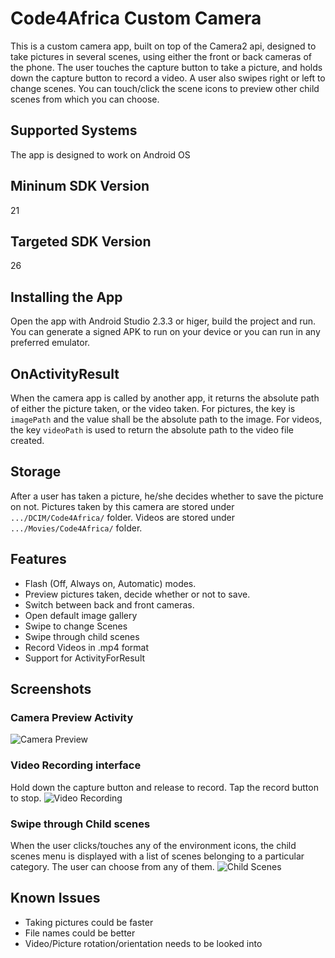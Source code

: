 # Code4Africa Custom Camera
This is a custom camera app, built on top of the Camera2 api,  designed to take pictures in several scenes, using either the front or back cameras of the phone.
The user touches the capture button to take a picture, and holds down the capture button to record a video. A user also swipes right or left to change scenes. You can touch/click the scene icons to preview other child scenes from which you can choose.

## Supported Systems
The app is designed to work on Android OS

## Mininum SDK Version
21

## Targeted SDK Version
26

## Installing the App
Open the app with Android Studio 2.3.3 or higer, build the project and run.
You can generate a signed APK to run on your device or you can run in any preferred emulator.

## OnActivityResult
When the camera app is called by another app, it returns the absolute path of either the picture taken, or the video taken. For pictures, the key is `imagePath` and the value shall be the absolute path to the image. For videos, the key `videoPath` is used to return the absolute path to the video file created.

## Storage
After a user has taken a picture, he/she decides whether to save the picture on not.
Pictures taken by this camera are stored under `.../DCIM/Code4Africa/` folder.
Videos are stored under `.../Movies/Code4Africa/` folder.

## Features
* Flash (Off, Always on, Automatic) modes.
* Preview pictures taken, decide whether or not to save.
* Switch between back and front cameras.
* Open default image gallery
* Swipe to change Scenes
* Swipe through child scenes
* Record Videos in .mp4 format
* Support for ActivityForResult

## Screenshots
### Camera Preview Activity
![Camera Preview](https://github.com/SerryJohns/CustomCameraApp/blob/master/img/Screenshot_20170917-010351.png)

### Video Recording interface
Hold down the capture button and release to record. Tap the record button to stop.
![Video Recording](https://github.com/SerryJohns/CustomCameraApp/blob/master/img/Screenshot_20170917-010749.png)

### Swipe through Child scenes
When the user clicks/touches any of the environment icons, the child scenes menu is displayed with a list of scenes belonging to a particular category. The user can choose from any of them.
![Child Scenes](https://github.com/SerryJohns/Code4Africa-Custom-Camera/blob/master/img/multiple_scenes.png)

## Known Issues
* Taking pictures could be faster
* File names could be better
* Video/Picture rotation/orientation needs to be looked into
